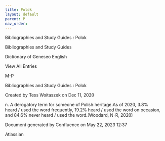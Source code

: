 ```yaml
---
title: Polok
layout: default
parent: P
nav_order:
---
```


Bibliographies and Study Guides : Polok

Bibliographies and Study Guides

Dictionary of Geneseo English

View All Entries

M-P

Bibliographies and Study Guides : Polok

Created by  Tess Woitaszek on Dec 11, 2020

n. A derogatory term for someone of Polish heritage.As of 2020, 3.8% heard / used the word frequently, 19.2% heard / used the word on occasion, and 84.6% never heard / used the word.(Woodard, N-R, 2020)

Document generated by Confluence on May 22, 2023 12:37

Atlassian
